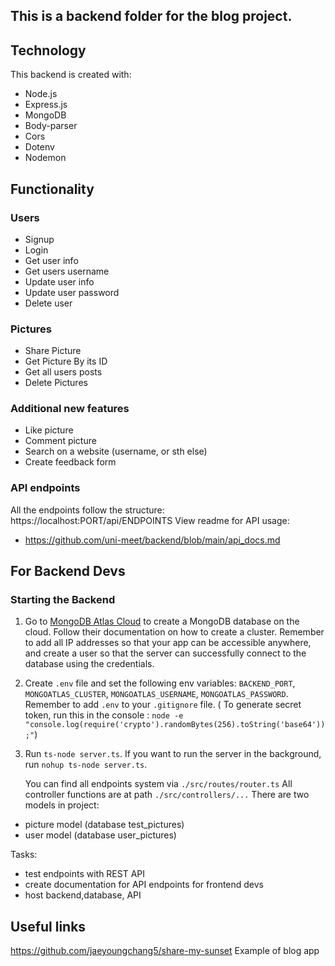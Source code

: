 ## This is a backend folder for the blog project.

## Technology

This backend is created with:

- Node.js
- Express.js
- MongoDB
- Body-parser
- Cors
- Dotenv
- Nodemon

## Functionality

### Users

- Signup
- Login
- Get user info
- Get users username
- Update user info
- Update user password
- Delete user

### Pictures

- Share Picture
- Get Picture By its ID
- Get all users posts
- Delete Pictures
### Additional new features
- Like picture
- Comment picture
- Search on a website (username, or sth else)
- Create feedback form
### API endpoints

All the endpoints follow the structure:
https://localhost:PORT/api/ENDPOINTS
View readme for API usage:
- https://github.com/uni-meet/backend/blob/main/api_docs.md

## For Backend Devs

### Starting the Backend

1.  Go to [MongoDB Atlas Cloud](https://www.mongodb.com/cloud/atlas/register) to create a MongoDB database on the cloud. Follow their documentation on how to create a cluster. Remember to add all IP addresses so that your app can be accessible anywhere, and create a user so that the server can successfully connect to the database using the credentials. 
2. Create `.env` file and set the following env variables: `BACKEND_PORT`, `MONGOATLAS_CLUSTER`, `MONGOATLAS_USERNAME`, `MONGOATLAS_PASSWORD`. Remember to add `.env` to your `.gitignore` file. 
( To generate secret token, run this in the console :
   `node -e "console.log(require('crypto').randomBytes(256).toString('base64'));"`)
3. Run `ts-node server.ts`. If you want to run the server in the background, run `nohup ts-node server.ts`.
 
   You can find all endpoints system via `./src/routes/router.ts`
   All controller functions are at path `./src/controllers/...`
   There are two models in project:

- picture model (database test_pictures)
- user model (database user_pictures)

Tasks:

- test endpoints with REST API
- create documentation for API endpoints for frontend devs
- host backend,database, API

## Useful links
https://github.com/jaeyoungchang5/share-my-sunset Example of blog app
